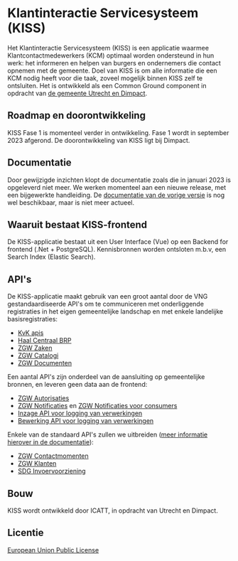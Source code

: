 
# Klantinteractie Servicesysteem (KISS)

Het Klantinteractie Servicesysteem (KISS) is een applicatie waarmee Klantcontactmedewerkers (KCM) optimaal worden ondersteund in hun werk: het informeren en helpen van burgers en ondernemers die contact opnemen met de gemeente. Doel van KISS is om alle informatie die een KCM nodig heeft voor die taak, zoveel mogelijk binnen KISS zelf te ontsluiten. Het is ontwikkeld als een Common Ground component in opdracht van [de gemeente Utrecht en Dimpact](https://www.dimpact.nl/klantinteractie-servicesysteem).


## Roadmap en doorontwikkeling

KISS Fase 1 is momenteel verder in ontwikkeling. Fase 1 wordt in september 2023 afgerond. De doorontwikkeling van KISS ligt bij Dimpact. 


## Documentatie
Door gewijzigde inzichten klopt de documentatie zoals die in januari 2023 is opgeleverd niet meer. We werken momenteel aan een nieuwe release, met een bijgewerkte handleiding. De [documentatie van de vorige versie](https://kiss-klantinteractie-servicesysteem.readthedocs.io/) is nog wel beschikbaar, maar is niet meer actueel. 


## Waaruit bestaat KISS-frontend

De KISS-applicatie bestaat uit een User Interface (Vue) op een Backend for frontend (.Net + PostgreSQL).  Kennisbronnen worden ontsloten m.b.v, een Search Index (Elastic Search). 


## API's 
De KISS-applicatie maakt gebruik van een groot aantal door de VNG gestandaardiseerde API's om te communiceren met onderliggende registraties in het eigen gemeentelijke landschap en met enkele landelijke basisregistraties:

- [KvK apis](https://developers.kvk.nl/documentation/zoeken-api)
- [Haal Centraal BRP](https://brp-api.github.io/Haal-Centraal-BRP-bevragen/) 
- [ZGW Zaken](https://vng-realisatie.github.io/gemma-zaken/standaard/zaken/) 
- [ZGW Catalogi](https://vng-realisatie.github.io/gemma-zaken/standaard/catalogi/) 
- [ZGW Documenten](https://vng-realisatie.github.io/gemma-zaken/standaard/documenten/)

Een aantal API's zijn onderdeel van de aansluiting op gemeentelijke bronnen, en leveren geen data aan de frontend: 
- [ZGW Autorisaties](https://vng-realisatie.github.io/gemma-zaken/standaard/autorisaties/redoc-1.0.0)
- [ZGW Notificaties](https://vng-realisatie.github.io/gemma-zaken/standaard/notificaties/redoc-1.0.1) en [ZGW Notificaties voor consumers](https://vng-realisatie.github.io/gemma-zaken/standaard/notificaties-consumer/redoc-1.0.0-rc1) 
- [Inzage API voor logging van verwerkingen](https://redocly.github.io/redoc/?url=https://raw.githubusercontent.com/VNG-Realisatie/gemma-verwerkingenlogging/master/docs/api-read/oas-specification/logging-verwerkingen-api/openapi.yaml&nocors)  
- [Bewerking API voor logging van verwerkingen](https://redocly.github.io/redoc/?url=https://raw.githubusercontent.com/VNG-Realisatie/gemma-verwerkingenlogging/master/docs/api-write/oas-specification/logging-verwerkingen-api/openapi.yaml&nocors) 


Enkele van de standaard API's zullen we uitbreiden ([meer informatie hierover in de documentatie](https://kiss-klantinteractie-servicesysteem.readthedocs.io/en/latest/UITBREIDING-APIS/)):
- [ZGW Contactmomenten](https://vng-realisatie.github.io/gemma-zaken/standaard/contactmomenten/)
- [ZGW Klanten](https://vng-realisatie.github.io/gemma-zaken/standaard/klanten/)
- [SDG Invoervoorziening](https://petstore.swagger.io/?url=https://raw.githubusercontent.com/maykinmedia/sdg-invoervoorziening/master/src/openapi.yaml)

## Bouw
KISS wordt ontwikkeld door ICATT, in opdracht van Utrecht en Dimpact. 

## Licentie
[European Union Public License](https://opensource.org/licenses/EUPL-1.1)

